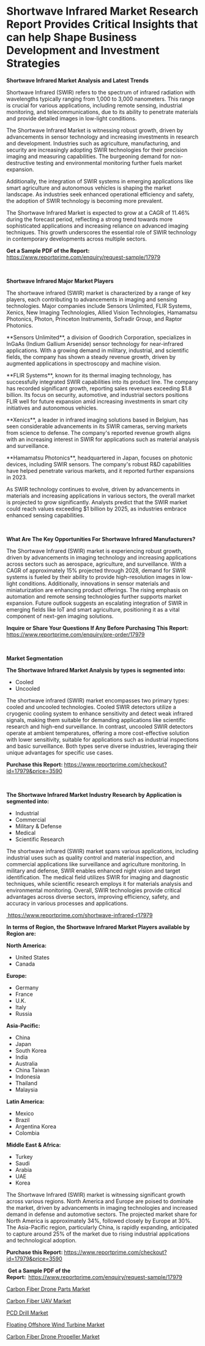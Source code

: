 <p><h1>Shortwave Infrared Market Research Report Provides Critical Insights that can help Shape Business Development and Investment Strategies</h1></p><p><strong>Shortwave Infrared Market Analysis and Latest Trends</strong></p>
<p><p>Shortwave Infrared (SWIR) refers to the spectrum of infrared radiation with wavelengths typically ranging from 1,000 to 3,000 nanometers. This range is crucial for various applications, including remote sensing, industrial monitoring, and telecommunications, due to its ability to penetrate materials and provide detailed images in low-light conditions.</p><p>The Shortwave Infrared Market is witnessing robust growth, driven by advancements in sensor technology and increasing investments in research and development. Industries such as agriculture, manufacturing, and security are increasingly adopting SWIR technologies for their precision imaging and measuring capabilities. The burgeoning demand for non-destructive testing and environmental monitoring further fuels market expansion.</p><p>Additionally, the integration of SWIR systems in emerging applications like smart agriculture and autonomous vehicles is shaping the market landscape. As industries seek enhanced operational efficiency and safety, the adoption of SWIR technology is becoming more prevalent.</p><p>The Shortwave Infrared Market is expected to grow at a CAGR of 11.46% during the forecast period, reflecting a strong trend towards more sophisticated applications and increasing reliance on advanced imaging techniques. This growth underscores the essential role of SWIR technology in contemporary developments across multiple sectors.</p></p>
<p><strong>Get a Sample PDF of the Report:&nbsp;</strong> <a href="https://www.reportprime.com/enquiry/request-sample/17979?utm_campaign=2955&utm_medium=2&utm_source=Github&utm_content=ia&utm_term=18032025&utm_id=shortwave-infrared">https://www.reportprime.com/enquiry/request-sample/17979</a></p>
<p>&nbsp;</p>
<p><strong>Shortwave Infrared Major Market Players</strong></p>
<p><p>The shortwave infrared (SWIR) market is characterized by a range of key players, each contributing to advancements in imaging and sensing technologies. Major companies include Sensors Unlimited, FLIR Systems, Xenics, New Imaging Technologies, Allied Vision Technologies, Hamamatsu Photonics, Photon, Princeton Instruments, Sofradir Group, and Raptor Photonics.</p><p>**Sensors Unlimited**, a division of Goodrich Corporation, specializes in InGaAs (Indium Gallium Arsenide) sensor technology for near-infrared applications. With a growing demand in military, industrial, and scientific fields, the company has shown a steady revenue growth, driven by augmented applications in spectroscopy and machine vision.</p><p>**FLIR Systems**, known for its thermal imaging technology, has successfully integrated SWIR capabilities into its product line. The company has recorded significant growth, reporting sales revenues exceeding $1.8 billion. Its focus on security, automotive, and industrial sectors positions FLIR well for future expansion amid increasing investments in smart city initiatives and autonomous vehicles.</p><p>**Xenics**, a leader in infrared imaging solutions based in Belgium, has seen considerable advancements in its SWIR cameras, serving markets from science to defense. The company's reported revenue growth aligns with an increasing interest in SWIR for applications such as material analysis and surveillance.</p><p>**Hamamatsu Photonics**, headquartered in Japan, focuses on photonic devices, including SWIR sensors. The company's robust R&D capabilities have helped penetrate various markets, and it reported further expansions in 2023.</p><p>As SWIR technology continues to evolve, driven by advancements in materials and increasing applications in various sectors, the overall market is projected to grow significantly. Analysts predict that the SWIR market could reach values exceeding $1 billion by 2025, as industries embrace enhanced sensing capabilities.</p></p>
<p>&nbsp;</p>
<p><strong>What Are The Key Opportunities For Shortwave Infrared Manufacturers?</strong></p>
<p><p>The Shortwave Infrared (SWIR) market is experiencing robust growth, driven by advancements in imaging technology and increasing applications across sectors such as aerospace, agriculture, and surveillance. With a CAGR of approximately 15% projected through 2028, demand for SWIR systems is fueled by their ability to provide high-resolution images in low-light conditions. Additionally, innovations in sensor materials and miniaturization are enhancing product offerings. The rising emphasis on automation and remote sensing technologies further supports market expansion. Future outlook suggests an escalating integration of SWIR in emerging fields like IoT and smart agriculture, positioning it as a vital component of next-gen imaging solutions.</p></p>
<p><strong>Inquire or Share Your Questions If Any Before Purchasing This Report:</strong> <a href="https://www.reportprime.com/enquiry/pre-order/17979?utm_campaign=2955&utm_medium=2&utm_source=Github&utm_content=ia&utm_term=18032025&utm_id=shortwave-infrared">https://www.reportprime.com/enquiry/pre-order/17979</a></p>
<p>&nbsp;</p>
<p><strong>Market Segmentation</strong></p>
<p><strong>The Shortwave Infrared Market Analysis by types is segmented into:</strong></p>
<p><ul><li>Cooled</li><li>Uncooled</li></ul></p>
<p><p>The shortwave infrared (SWIR) market encompasses two primary types: cooled and uncooled technologies. Cooled SWIR detectors utilize a cryogenic cooling system to enhance sensitivity and detect weak infrared signals, making them suitable for demanding applications like scientific research and high-end surveillance. In contrast, uncooled SWIR detectors operate at ambient temperatures, offering a more cost-effective solution with lower sensitivity, suitable for applications such as industrial inspections and basic surveillance. Both types serve diverse industries, leveraging their unique advantages for specific use cases.</p></p>
<p><strong>Purchase this Report:&nbsp;</strong><a href="https://www.reportprime.com/checkout?id=17979&price=3590&utm_campaign=2955&utm_medium=2&utm_source=Github&utm_content=ia&utm_term=18032025&utm_id=shortwave-infrared">https://www.reportprime.com/checkout?id=17979&price=3590</a></p>
<p>&nbsp;</p>
<p><strong>The Shortwave Infrared Market Industry Research by Application is segmented into:</strong></p>
<p><ul><li>Industrial</li><li>Commercial</li><li>Military & Defense</li><li>Medical</li><li>Scientific Research</li></ul></p>
<p><p>The shortwave infrared (SWIR) market spans various applications, including industrial uses such as quality control and material inspection, and commercial applications like surveillance and agriculture monitoring. In military and defense, SWIR enables enhanced night vision and target identification. The medical field utilizes SWIR for imaging and diagnostic techniques, while scientific research employs it for materials analysis and environmental monitoring. Overall, SWIR technologies provide critical advantages across diverse sectors, improving efficiency, safety, and accuracy in various processes and applications.</p></p>
<p><a href="https://www.reportprime.com/shortwave-infrared-r17979?utm_campaign=2955&utm_medium=2&utm_source=Github&utm_content=ia&utm_term=18032025&utm_id=shortwave-infrared">&nbsp;https://www.reportprime.com/shortwave-infrared-r17979</a></p>
<p><strong>In terms of Region, the Shortwave Infrared Market Players available by Region are:</strong></p>
<p>
    <p> <strong> North America: </strong>
        <ul>
            <li>United States</li>
            <li>Canada</li>
        </ul>
        </p> 
    <p> <strong> Europe: </strong>
        <ul>
            <li>Germany</li>
            <li>France</li>
            <li>U.K.</li>
            <li>Italy</li>
            <li>Russia</li>
        </ul>
        </p> 
    <p> <strong> Asia-Pacific: </strong>
        <ul>
            <li>China</li>
            <li>Japan</li>
            <li>South Korea</li>
            <li>India</li>
            <li>Australia</li>
            <li>China Taiwan</li>
            <li>Indonesia</li>
            <li>Thailand</li>
            <li>Malaysia</li>
        </ul>
        </p> 
    <p> <strong> Latin America: </strong>
        <ul>
            <li>Mexico</li>
            <li>Brazil</li>
            <li>Argentina Korea</li>
            <li>Colombia</li>
        </ul>
        </p> 
    <p> <strong> Middle East & Africa: </strong>
        <ul>
            <li>Turkey</li>
            <li>Saudi</li>
            <li>Arabia</li>
            <li>UAE</li>
            <li>Korea</li>
        </ul>
    </p>
    </p>
<p><p>The Shortwave Infrared (SWIR) market is witnessing significant growth across various regions. North America and Europe are poised to dominate the market, driven by advancements in imaging technologies and increased demand in defense and automotive sectors. The projected market share for North America is approximately 34%, followed closely by Europe at 30%. The Asia-Pacific region, particularly China, is rapidly expanding, anticipated to capture around 25% of the market due to rising industrial applications and technological adoption.</p></p>
<p><strong>Purchase this Report: </strong><a href="https://www.reportprime.com/checkout?id=17979&price=3590&utm_campaign=2955&utm_medium=2&utm_source=Github&utm_content=ia&utm_term=18032025&utm_id=shortwave-infrared">https://www.reportprime.com/checkout?id=17979&price=3590</a></p>
<p>&nbsp;<strong>Get a Sample PDF of the Report:&nbsp;&nbsp;</strong><a href="https://www.reportprime.com/enquiry/request-sample/17979?utm_campaign=2955&utm_medium=2&utm_source=Github&utm_content=ia&utm_term=18032025&utm_id=shortwave-infrared">https://www.reportprime.com/enquiry/request-sample/17979</a></p>
<p><strong></strong></p>
<p><p><a href="https://www.linkedin.com/pulse/carbon-fiber-drone-parts-market-growth-insights-sales-koonf?utm_campaign=2955&utm_medium=2&utm_source=Github&utm_content=ia&utm_term=18032025&utm_id=shortwave-infrared">Carbon Fiber Drone Parts Market</a></p><p><a href="https://www.linkedin.com/pulse/growth-potential-carbon-fiber-uav-market-trend-analysis-forecasted-ohxbf?utm_campaign=2955&utm_medium=2&utm_source=Github&utm_content=ia&utm_term=18032025&utm_id=shortwave-infrared">Carbon Fiber UAV Market</a></p><p><a href="https://www.linkedin.com/pulse/global-pcd-drill-markets-growth-journey-current-size-b5tff?utm_campaign=2955&utm_medium=2&utm_source=Github&utm_content=ia&utm_term=18032025&utm_id=shortwave-infrared">PCD Drill Market</a></p><p><a href="https://www.linkedin.com/pulse/floating-offshore-wind-turbine-market-size-analysis-2025-2032-z07qf?utm_campaign=2955&utm_medium=2&utm_source=Github&utm_content=ia&utm_term=18032025&utm_id=shortwave-infrared">Floating Offshore Wind Turbine Market</a></p><p><a href="https://www.linkedin.com/pulse/top-factors-boosting-carbon-fiber-drone-propeller-market-h0n0f?utm_campaign=2955&utm_medium=2&utm_source=Github&utm_content=ia&utm_term=18032025&utm_id=shortwave-infrared">Carbon Fiber Drone Propeller Market</a></p></p>